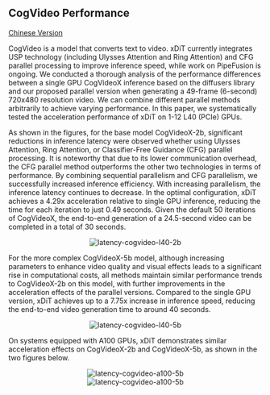 ## CogVideo Performance
[Chinese Version](./cogvideo_zh.md)

CogVideo is a model that converts text to video. xDiT currently integrates USP technology (including Ulysses Attention and Ring Attention) and CFG parallel processing to improve inference speed, while work on PipeFusion is ongoing. We conducted a thorough analysis of the performance differences between a single GPU CogVideoX inference based on the diffusers library and our proposed parallel version when generating a 49-frame (6-second) 720x480 resolution video. We can combine different parallel methods arbitrarily to achieve varying performance. In this paper, we systematically tested the acceleration performance of xDiT on 1-12 L40 (PCIe) GPUs.

As shown in the figures, for the base model CogVideoX-2b, significant reductions in inference latency were observed whether using Ulysses Attention, Ring Attention, or Classifier-Free Guidance (CFG) parallel processing. It is noteworthy that due to its lower communication overhead, the CFG parallel method outperforms the other two technologies in terms of performance. By combining sequential parallelism and CFG parallelism, we successfully increased inference efficiency. With increasing parallelism, the inference latency continues to decrease. In the optimal configuration, xDiT achieves a 4.29x acceleration relative to single GPU inference, reducing the time for each iteration to just 0.49 seconds. Given the default 50 iterations of CogVideoX, the end-to-end generation of a 24.5-second video can be completed in a total of 30 seconds.

<div align="center">
    <img src="https://raw.githubusercontent.com/xdit-project/xdit_assets/main/performance/cogvideo/cogvideo-l40-2b.png" 
    alt="latency-cogvideo-l40-2b">
</div>

For the more complex CogVideoX-5b model, although increasing parameters to enhance video quality and visual effects leads to a significant rise in computational costs, all methods maintain similar performance trends to CogVideoX-2b on this model, with further improvements in the acceleration effects of the parallel versions. Compared to the single GPU version, xDiT achieves up to a 7.75x increase in inference speed, reducing the end-to-end video generation time to around 40 seconds.

<div align="center">
    <img src="https://raw.githubusercontent.com/xdit-project/xdit_assets/main/performance/cogvideo/cogvideo-l40-5b.png" 
    alt="latency-cogvideo-l40-5b">
</div>

On systems equipped with A100 GPUs, xDiT demonstrates similar acceleration effects on CogVideoX-2b and CogVideoX-5b, as shown in the two figures below.

<div align="center">
    <img src="https://raw.githubusercontent.com/xdit-project/xdit_assets/main/performance/cogvideo/cogvideo-a100-2b.png" 
    alt="latency-cogvideo-a100-5b">
</div>
<div align="center">
    <img src="https://raw.githubusercontent.com/xdit-project/xdit_assets/main/performance/cogvideo/cogvideo-a100-5b.png" 
    alt="latency-cogvideo-a100-5b">
</div>